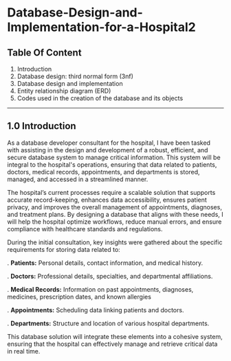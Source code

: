 # Database-Design-and-Implementation-for-a-Hospital2
## Table Of Content
1.	Introduction
2.	Database design: third normal form (3nf)
3.	Database design and implementation
4.	Entity relationship diagram (ERD)
5.	Codes used in the creation of the database and its objects

---
## 1.0 Introduction
As a database developer consultant for the hospital, I have been tasked with assisting in the design and development of a robust, efficient, and secure database system to manage critical information. This system will be integral to the hospital's operations, ensuring that data related to patients, doctors, medical records, appointments, and departments is stored, managed, and accessed in a streamlined manner.

The hospital’s current processes require a scalable solution that supports accurate record-keeping, enhances data accessibility, ensures patient privacy, and improves the overall management of appointments, diagnoses, and treatment plans. By designing a database that aligns with these needs, I will help the hospital optimize workflows, reduce manual errors, and ensure compliance with healthcare standards and regulations.

During the initial consultation, key insights were gathered about the specific requirements for storing data related to:

. **Patients:** Personal details, contact information, and medical history.

. **Doctors:** Professional details, specialties, and departmental affiliations.

. **Medical Records:** Information on past appointments, diagnoses, medicines, prescription dates, and known allergies

. **Appointments:** Scheduling data linking patients and doctors.

. **Departments:** Structure and location of various hospital departments.

This database solution will integrate these elements into a cohesive system, ensuring that the hospital can effectively manage and retrieve critical data in real time.
 
